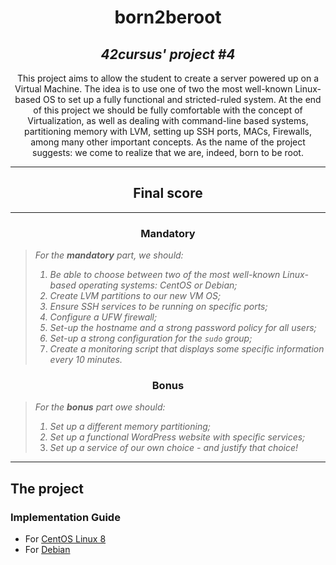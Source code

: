 <h1 align=center>
	<b>born2beroot</b>
</h1>

<h2 align=center>
	 <i>42cursus' project #4</i>
</h2>

<p align=center>
	This project aims to allow the student to create a server powered up on a Virtual Machine. The idea is to use one of two the most well-known Linux-based OS to set up a fully functional and stricted-ruled system. At the end of this project we should be fully comfortable with the concept of Virtualization, as well as dealing with command-line based systems, partitioning memory with LVM, setting up SSH ports, MACs, Firewalls, among many other important concepts. As the name of the project suggests: we come to realize that we are, indeed, born to be root.
</p>

---
<div align=center>
<h2>
	Final score
</h2>
</div>

---

<h3 align=center>
Mandatory
</h3>

> <i>For the <b>mandatory</b> part, we should:
> 1. Be able to choose between two of the most well-known Linux-based operating systems: CentOS or Debian;
> 2. Create LVM partitions to our new VM OS;
> 3. Ensure SSH services to be running on specific ports;
> 4. Configure a UFW firewall;
> 5. Set-up the hostname and a strong password policy for all users;
> 6. Set-up a strong configuration for the `sudo` group;
> 7. Create a monitoring script that displays some specific information every 10 minutes.</i>

<h3 align=center>
Bonus
</h3>

> <i>For the <b>bonus</b> part owe should:
> 1. Set up a different memory partitioning;
> 2. Set up a functional WordPress website with specific services;
> 3. Set up a service of our own choice - and justify that choice!</i>

---

<h2>
The project
</h2>

### Implementation Guide

- For [CentOS Linux 8](CentOS-en.md)
- For [Debian ](Debian-en.md)
